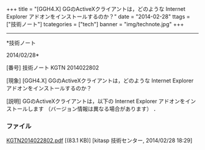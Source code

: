 ﻿+++
title = "[GGH4.X] GGのActiveXクライアントは，どのような Internet Explorer アドオンをインストールするのか？"
date = "2014-02-28"
ttags = ["技術ノート"]
tcategories = ["tech"]
banner = "img/technote.jpg"
+++

-----------------------------------------------------------------------------------------------------------------------------

*技術ノート

2014/02/28*


[番号]
技術ノート KGTN 2014022802

[現象]
[GGH4.X] GGのActiveXクライアントは，どのような Internet Explorer
アドオンをインストールするのか？

[説明]
GGのActiveXクライアントは，以下の Internet Explorer
アドオンをインストールします （バージョン情報は異なる場合があります） ．


### ファイル

 
 


[KGTN2014022802.pdf](http://techreport.kitasp.net/attachments/download/1599/KGTN2014022802.pdf)
 [(83.1 KB)] [kitasp 技術センター, 2014/02/28
18:29]


 


 

